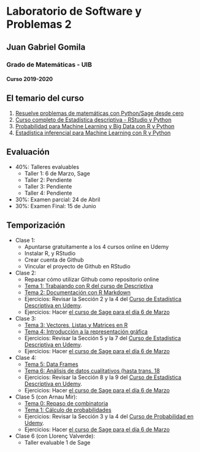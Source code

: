 # Laboratorio de Software y Problemas 2
## Juan Gabriel Gomila
### Grado de Matemáticas - UIB
#### Curso 2019-2020

## El temario del curso

1. [Resuelve problemas de matemáticas con Python/Sage desde cero](https://www.udemy.com/course/sagemath/)
1. [Curso completo de Estadística descriptiva - RStudio y Python](https://www.udemy.com/course/estadistica-descriptiva/)
1. [Probabilidad para Machine Learning y Big Data con R y Python](https://www.udemy.com/course/probabilidad-y-variables-aleatorias-para-ml-con-r-y-python/)
1. [Estadística inferencial para Machine Learning con R y Python](https://www.udemy.com/course/estadisticainferencial/)

## Evaluación

* 40%: Talleres evaluables
  * Taller 1: 6 de Marzo, Sage
  * Taller 2: Pendiente
  * Taller 3: Pendiente
  * Taller 4: Pendiente
* 30%: Examen parcial: 24 de Abril
* 30%: Examen Final: 15 de Junio

## Temporización

* Clase 1: 
  * Apuntarse gratuitamente a los 4 cursos online en Udemy
  * Instalar R, y RStudio
  * Crear cuenta de Github
  * Vincular el proyecto de Github en RStudio
* Clase 2: 
  * Repasar cómo utilizar Github como repositorio online
  * [Tema 1: Trabajando con R del curso de Descriptiva](https://github.com/joanby/r-basic.git)
  * [Tema 2: Documentación con R Markdown](https://github.com/joanby/r-basic.git)
  * Ejercicios: Revisar la Sección 2 y la 4 del [Curso de Estadística Descriptiva en Udemy](https://www.udemy.com/course/estadistica-descriptiva/).
  * Ejercicios: Hacer [el curso de Sage para el día 6 de Marzo](https://www.udemy.com/course/sagemath/)
* Clase 3: 
  * [Tema 3: Vectores, Listas y Matrices en R](https://github.com/joanby/r-basic.git)
  * [Tema 4: Introducción a la representación gráfica](https://github.com/joanby/r-basic.git)
  * Ejercicios: Revisar la Sección 5 y la 7 del [Curso de Estadística Descriptiva en Udemy](https://www.udemy.com/course/estadistica-descriptiva/).
  * Ejercicios: Hacer [el curso de Sage para el día 6 de Marzo](https://www.udemy.com/course/sagemath/)
* Clase 4: 
  * [Tema 5: Data Frames](https://github.com/joanby/r-basic.git)
  * [Tema 6: Análisis de datos cualitativos (hasta trans. 18](https://github.com/joanby/r-basic.git)
  * Ejercicios: Revisar la Sección 8 y la 9 del [Curso de Estadística Descriptiva en Udemy](https://www.udemy.com/course/estadistica-descriptiva/).
  * Ejercicios: Hacer [el curso de Sage para el día 6 de Marzo](https://www.udemy.com/course/sagemath/)
* Clase 5 (con Arnau Mir):
  * [Tema 0: Repaso de combinatoria](https://github.com/joanby/probabilidad.git)
  * [Tema 1: Cálculo de probabilidades](https://github.com/joanby/probabilidad.git)
   * Ejercicios: Revisar la Sección 3 y la 4 del [Curso de Probabilidad en Udemy](https://www.udemy.com/course/probabilidad-y-variables-aleatorias-para-ml-con-r-y-python/).
  * Ejercicios: Hacer [el curso de Sage para el día 6 de Marzo](https://www.udemy.com/course/sagemath/)
* Clase 6 (con Llorenç Valverde):
  * Taller evaluable 1 de Sage
